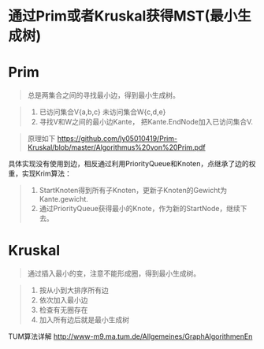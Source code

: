 # 通过Prim或者Kruskal获得MST(最小生成树)

# Prim 
> 总是两集合之间的寻找最小边，得到最小生成树。

> 1. 已访问集合V{a,b,c} 未访问集合W{c,d,e}
> 2. 寻找V和W之间的最小边Kante， 把Kante.EndNode加入已访问集合V. 

> 原理如下
> https://github.com/ly05010419/Prim-Kruskal/blob/master/Algorithmus%20von%20Prim.pdf


具体实现没有使用到边，相反通过利用PriorityQueue和Knoten，点继承了边的权重，实现Krim算法：
> 1. StartKnoten得到所有子Knoten，更新子Knoten的Gewicht为Kante.gewicht.
> 2. 通过PriorityQueue获得最小的Knote，作为新的StartNode，继续下去。

# Kruskal
> 通过插入最小的变，注意不能形成圈，得到最小生成树。

> 1. 按从小到大排序所有边
> 2. 依次加入最小边
> 3. 检查有无圈存在
> 4. 加入所有边后就是最小生成树

TUM算法详解
http://www-m9.ma.tum.de/Allgemeines/GraphAlgorithmenEn
